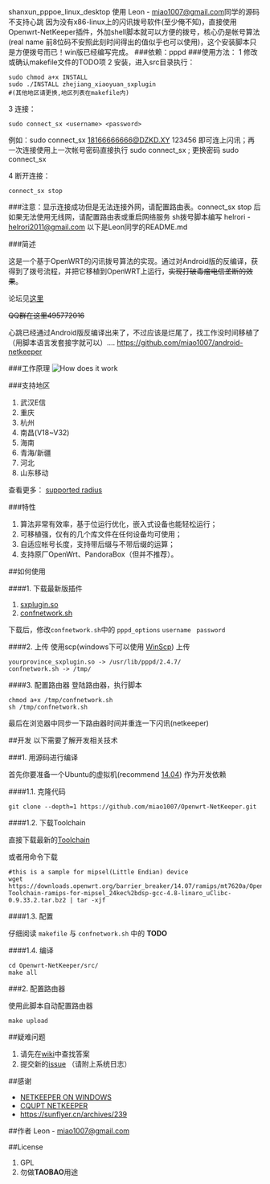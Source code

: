 shanxun_pppoe_linux_desktop 使用 Leon - <miao1007@gmail.com>同学的源码
不支持心跳
因为没有x86-linux上的闪讯拨号软件(至少俺不知)，直接使用Openwrt-NetKeeper插件，外加shell脚本就可以方便的拨号，核心仍是帐号算法(real name 前8位码不安照此刻时间得出的值似乎也可以使用)，这个安装脚本只是方便拨号而已！win版已经编写完成。
###依赖：pppd 
###使用方法：
1 修改或确认makefile文件的TODO项
2 安装，进入src目录执行：
```
sudo chmod a+x INSTALL
sudo ./INSTALL zhejiang_xiaoyuan_sxplugin 
#(其他地区请更换,地区列表在makefile内) 
```
3 连接：
```
sudo connect_sx <username> <password> 
```
例如：sudo connect_sx 18166666666@DZKD.XY 123456 即可连上闪讯；再一次连接使用上一次帐号密码直接执行 sudo connect_sx ; 更换密码 sudo connect_sx <password>

4 断开连接：
```
connect_sx stop
```
###注意：显示连接成功但是无法连接外网，请配置路由表。connect_sx stop 后如果无法使用无线网，请配置路由表或重启网络服务
sh拨号脚本编写 helrori - <helrori2011@gmail.com>
以下是Leon同学的README.md

###简述

这是一个基于OpenWRT的闪讯拨号算法的实现。通过对Android版的反编译，获得到了拨号流程，并把它移植到OpenWRT上运行，~~实现打破毒瘤电信垄断的效果~~。

论坛见[这里](http://www.right.com.cn/forum/thread-141979-1-1.html)

~~QQ群在这里495772016~~


心跳已经通过Android版反编译出来了，不过应该是烂尾了，找工作没时间移植了（用脚本语言发套接字就可以）.... <https://github.com/miao1007/android-netkeeper>


###工作原理
![How does it work](mdassets/hownetkeeperwork.png)

###支持地区
1. 武汉E信
2. 重庆
3. 杭州
4. 南昌(V18~V32)
5. 海南
6. 青海/新疆
7. 河北
8. 山东移动

查看更多： [supported radius](https://github.com/miao1007/Openwrt-NetKeeper/blob/master/src/makefile#L10)

###特性
1. 算法非常有效率，基于位运行优化，嵌入式设备也能轻松运行；
2. 可移植强，仅有的几个库文件在任何设备均可使用；
3. 自适应帐号长度，支持带后缀与不带后缀的运算；
4. 支持原厂OpenWrt、PandoraBox（但并不推荐）。


##如何使用


####1. 下载最新版插件

1. [sxplugin.so](https://github.com/miao1007/Openwrt-NetKeeper/releases)
2. [confnetwork.sh](https://github.com/miao1007/Openwrt-NetKeeper/blob/master/src/confnetwork.sh)
 
下载后，修改`confnetwork.sh`中的 `pppd_options` `username ` `password ` 



####2. 上传
使用scp(windows下可以使用 [WinScp](https://winscp.net/download/winscp576.zip)) 上传

```
yourprovince_sxplugin.so -> /usr/lib/pppd/2.4.7/
confnetwork.sh -> /tmp/
```

####3. 配置路由器
登陆路由器，执行脚本

```
chmod a+x /tmp/confnetwork.sh
sh /tmp/confnetwork.sh 
```

最后在浏览器中同步一下路由器时间并重连一下闪讯(netkeeper)




##开发
以下需要了解开发相关技术

###1. 用源码进行编译

首先你要准备一个Ubuntu的虚拟机(recommend [14.04](http://releases.ubuntu.com/14.04/)) 作为开发依赖

####1.1. 克隆代码

```
git clone --depth=1 https://github.com/miao1007/Openwrt-NetKeeper.git
```

####1.2. 下载Toolchain

直接下载最新的[Toolchain](https://github.com/miao1007/Openwrt-NetKeeper/wiki#2-%E5%A6%82%E4%BD%95%E4%B8%8B%E8%BD%BDgcc)
	
或者用命令下载
	
```
#this is a sample for mipsel(Little Endian) device
wget https://downloads.openwrt.org/barrier_breaker/14.07/ramips/mt7620a/OpenWrt-Toolchain-ramips-for-mipsel_24kec%2bdsp-gcc-4.8-linaro_uClibc-0.9.33.2.tar.bz2 | tar -xjf 
```

####1.3. 配置

仔细阅读 `makefile` 与 `confnetwork.sh` 中的 **TODO**

####1.4. 编译
	

```
cd Openwrt-NetKeeper/src/
make all
```

###2. 配置路由器

使用此脚本自动配置路由器

```
make upload
```

##疑难问题

1. 请先在[wiki](https://github.com/miao1007/Openwrt-NetKeeper/wiki)中查找答案
2. 提交新的[issue](https://github.com/miao1007/Openwrt-NetKeeper/issues/new) （请附上系统日志）


##感谢
* [NETKEEPER ON WINDOWS](http://www.purpleroc.com/html/507231.html)
* [CQUPT NETKEEPER](http://bbs.cqupt.edu.cn/nForum/#!article/Unix_Linux/13624)
* <https://sunflyer.cn/archives/239>

##作者
Leon - <miao1007@gmail.com>


##License

1. GPL
2. 勿做**TAOBAO**用途
